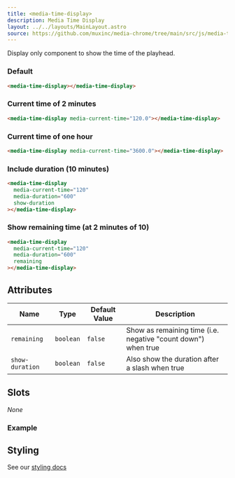 ```yaml
---
title: <media-time-display>
description: Media Time Display
layout: ../../layouts/MainLayout.astro
source: https://github.com/muxinc/media-chrome/tree/main/src/js/media-time-display.js
---
```


Display only component to show the time of the playhead.

<h3>Default</h3>

<media-time-display></media-time-display>

```html
<media-time-display></media-time-display>
```

<h3>Current time of 2 minutes</h3>

<media-time-display media-current-time="120.0"></media-time-display>

```html
<media-time-display media-current-time="120.0"></media-time-display>
```

<h3>Current time of one hour</h3>

<media-time-display media-current-time="3600.0"></media-time-display>

```html
<media-time-display media-current-time="3600.0"></media-time-display>
```

<h3>Include duration (10 minutes)</h3>

<media-time-display
  media-current-time="120"
  media-duration="600"
  show-duration></media-time-display>

```html
<media-time-display
  media-current-time="120"
  media-duration="600"
  show-duration
></media-time-display>
```

<h3>Show remaining time (at 2 minutes of 10)</h3>

<media-time-display
  media-current-time="120"
  media-duration="600"
  remaining></media-time-display>

```html
<media-time-display
  media-current-time="120"
  media-duration="600"
  remaining
></media-time-display>
```

## Attributes

| Name            | Type      | Default Value | Description                                                   |
| --------------- | --------- | ------------- | ------------------------------------------------------------- |
| `remaining`     | `boolean` | `false`       | Show as remaining time (i.e. negative "count down") when true |
| `show-duration` | `boolean` | `false`       | Also show the duration after a slash when true                |

## Slots

_None_

### Example

## Styling

See our [styling docs](./styling#Text-Displays)
